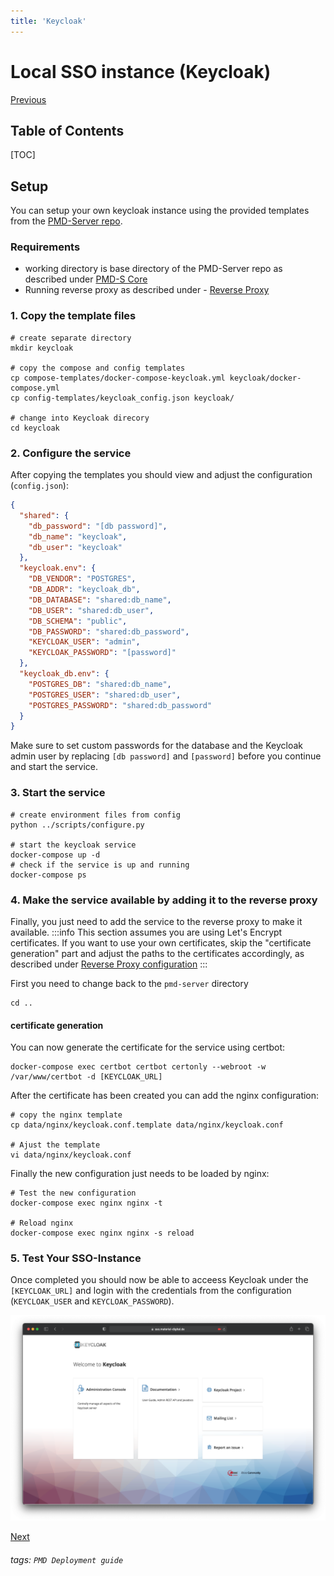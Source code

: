 ```yaml
---
title: 'Keycloak'
---
```


Local SSO instance (Keycloak)
===

[<i class="fa fa-arrow-circle-left"></i> Previous](https://hackmd.io/@materialdigital/H1t3_GQ9O)

## Table of Contents

[TOC]

## Setup
You can setup your own keycloak instance using the provided templates from the [PMD-Server repo](https://github.com/materialdigital/pmd-server).

### Requirements
* working directory is base directory of the PMD-Server repo as described under [PMD-S Core](https://hackmd.io/@materialdigital/HJwVOfQ5_)
* Running reverse proxy as described under - [Reverse Proxy](https://hackmd.io/@materialdigital/H1t3_GQ9O) 


### 1. Copy the template files
```bash=
# create separate directory 
mkdir keycloak

# copy the compose and config templates
cp compose-templates/docker-compose-keycloak.yml keycloak/docker-compose.yml
cp config-templates/keycloak_config.json keycloak/

# change into Keycloak direcory
cd keycloak
```

### 2. Configure the service
After copying the templates you should view and adjust the configuration (`config.json`):
```json
{
  "shared": {
    "db_password": "[db password]",
    "db_name": "keycloak",
    "db_user": "keycloak"
  },
  "keycloak.env": {
    "DB_VENDOR": "POSTGRES",
    "DB_ADDR": "keycloak_db",
    "DB_DATABASE": "shared:db_name",
    "DB_USER": "shared:db_user",
    "DB_SCHEMA": "public",
    "DB_PASSWORD": "shared:db_password",
    "KEYCLOAK_USER": "admin",
    "KEYCLOAK_PASSWORD": "[password]"
  },
  "keycloak_db.env": {
    "POSTGRES_DB": "shared:db_name",
    "POSTGRES_USER": "shared:db_user",
    "POSTGRES_PASSWORD": "shared:db_password"
  }
}
```
Make sure to set custom passwords for the database and the Keycloak admin user by replacing `[db password]` and `[password]` before you continue and start the service.

### 3. Start the service
```bash=+
# create environment files from config
python ../scripts/configure.py

# start the keycloak service
docker-compose up -d
# check if the service is up and running
docker-compose ps
```

### 4. Make the service available by adding it to the reverse proxy
Finally, you just need to add the service to the reverse proxy to make it available. 
:::info
This section assumes you are using Let's Encrypt certificates. If you want to use your own certificates, skip the "certificate generation" part and adjust the paths to the certificates accordingly, as described under [Reverse Proxy configuration](https://hackmd.io/@materialdigital/H1t3_GQ9O)
:::

First you need to change back to the `pmd-server` directory
```bash=+
cd ..
```
#### certificate generation
You can now generate the certificate for the service using certbot:

```bash=+
docker-compose exec certbot certbot certonly --webroot -w /var/www/certbot -d [KEYCLOAK_URL]
```

After the certificate has been created you can add the nginx configuration:
```bash=+
# copy the nginx template
cp data/nginx/keycloak.conf.template data/nginx/keycloak.conf

# Ajust the template 
vi data/nginx/keycloak.conf
```

Finally the new configuration just needs to be loaded by nginx:

```bash=
# Test the new configuration
docker-compose exec nginx nginx -t

# Reload nginx
docker-compose exec nginx nginx -s reload
```

### 5. Test Your SSO-Instance

Once completed you should now be able to acceess Keycloak under the `[KEYCLOAK_URL]` and login with the credentials from the configuration (`KEYCLOAK_USER` and `KEYCLOAK_PASSWORD`).

![keycloak landing page](https://github.com/materialdigital/deployment-guide-assets/blob/main/images/local_sso.png?raw=true)

[Next <i class="fa fa-arrow-circle-right"></i>](https://hackmd.io/@materialdigital/rJKjpvmc_)

###### tags: `PMD Deployment guide`
